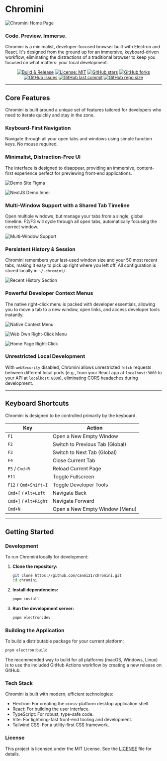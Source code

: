 # Chromini

![Chromini Home Page](https://raw.githubusercontent.com/canmi21/chromini/refs/heads/main/img/chromini-home-page.png)

### Code. Preview. Immerse.

Chromini is a minimalist, developer-focused browser built with Electron and React. It's designed from the ground up for an immersive, keyboard-driven workflow, eliminating the distractions of a traditional browser to keep you focused on what matters: your local development.

<p align="center">
  <a href="https://github.com/canmi21/chromini/actions/workflows/build.yml"><img alt="Build & Release" src="https://github.com/canmi21/chromini/actions/workflows/build.yml/badge.svg"></a>
  <a href="https://opensource.org/licenses/MIT"><img alt="License: MIT" src="https://img.shields.io/badge/License-MIT-yellow.svg"></a>
  <a href="https://github.com/canmi21/chromini"><img alt="GitHub stars" src="https://img.shields.io/github/stars/canmi21/chromini.svg?style=social"></a>
  <a href="https://github.com/canmi21/chromini"><img alt="GitHub forks" src="https://img.shields.io/github/forks/canmi21/chromini.svg?style=social"></a>
  <a href="https://github.com/canmi21/chromini/issues"><img alt="GitHub issues" src="https://img.shields.io/github/issues/canmi21/chromini.svg"></a>
  <a href="https://github.com/canmi21/chromini/commits/main"><img alt="GitHub last commit" src="https://img.shields.io/github/last-commit/canmi21/chromini.svg"></a>
  <a href="https://github.com/canmi21/chromini"><img alt="GitHub repo size" src="https://img.shields.io/github/repo-size/canmi21/chromini.svg"></a>
</p>

---

## Core Features

Chromini is built around a unique set of features tailored for developers who need to iterate quickly and stay in the zone.

### Keyboard-First Navigation

Navigate through all your open tabs and windows using simple function keys. No mouse required.

### Minimalist, Distraction-Free UI

The interface is designed to disappear, providing an immersive, content-first experience perfect for previewing front-end applications.

![Demo Site Figma](https://raw.githubusercontent.com/canmi21/chromini/refs/heads/main/img/demo-site-figma.png)

![NextJS Demo Innei](https://raw.githubusercontent.com/canmi21/chromini/refs/heads/main/img/nextjs-demo-innei.png)

### Multi-Window Support with a Shared Tab Timeline

Open multiple windows, but manage your tabs from a single, global timeline. F2/F3 will cycle through all open tabs, automatically focusing the correct window.

![Multi-Window Support](https://raw.githubusercontent.com/canmi21/chromini/refs/heads/main/img/muti-window.png)

### Persistent History & Session

Chromini remembers your last-used window size and your 50 most recent tabs, making it easy to pick up right where you left off. All configuration is stored locally in `~/.chromini/`.

![Recent History Section](https://raw.githubusercontent.com/canmi21/chromini/refs/heads/main/img/recent-history-section.png)

### Powerful Developer Context Menus

The native right-click menu is packed with developer essentials, allowing you to move a tab to a new window, open links, and access developer tools instantly.

![Native Context Menu](https://raw.githubusercontent.com/canmi21/chromini/refs/heads/main/img/chromini-native-web-right-click-menu.png)

![Web Own Right-Click Menu](https://raw.githubusercontent.com/canmi21/chromini/refs/heads/main/img/web-own-right-click-menu.png)

![Home Page Right-Click](https://raw.githubusercontent.com/canmi21/chromini/refs/heads/main/img/home-page-right-click.png)

### Unrestricted Local Development

With `webSecurity` disabled, Chromini allows unrestricted `fetch` requests between different local ports (e.g., from your React app at `localhost:3000` to your API at `localhost:8000`), eliminating CORS headaches during development.

---

## Keyboard Shortcuts

Chromini is designed to be controlled primarily by the keyboard.

| Key                   | Action                          |
| --------------------- | ------------------------------- |
| `F1`                  | Open a New Empty Window         |
| `F2`                  | Switch to Previous Tab (Global) |
| `F3`                  | Switch to Next Tab (Global)     |
| `F4`                  | Close Current Tab               |
| `F5` / `Cmd+R`        | Reload Current Page             |
| `F11`                 | Toggle Fullscreen               |
| `F12` / `Cmd+Shift+I` | Toggle Developer Tools          |
| `Cmd+[` / `Alt+Left`  | Navigate Back                   |
| `Cmd+]` / `Alt+Right` | Navigate Forward                |
| `Cmd+N`               | Open a New Empty Window (Menu)  |

---

## Getting Started

### Development

To run Chromini locally for development:

1. **Clone the repository:**

   ```bash
   git clone https://github.com/canmi21/chromini.git
   cd chromini
   ```

2. **Install dependencies:**

   ```bash
   pnpm install
   ```

3. **Run the development server:**
   ```bash
   pnpm electron:dev
   ```

### Building the Application

To build a distributable package for your current platform:

```bash
pnpm electron:build
```

The recommended way to build for all platforms (macOS, Windows, Linux) is to use the included GitHub Actions workflow by creating a new release on GitHub.

### Tech Stack

Chromini is built with modern, efficient technologies:

- Electron: For creating the cross-platform desktop application shell.
- React: For building the user interface.
- TypeScript: For robust, type-safe code.
- Vite: For lightning-fast front-end tooling and development.
- Tailwind CSS: For a utility-first CSS framework.

### License

This project is licensed under the MIT License. See the [LICENSE](https://github.com/canmi21/chromini/blob/main/LICENSE) file for details.

